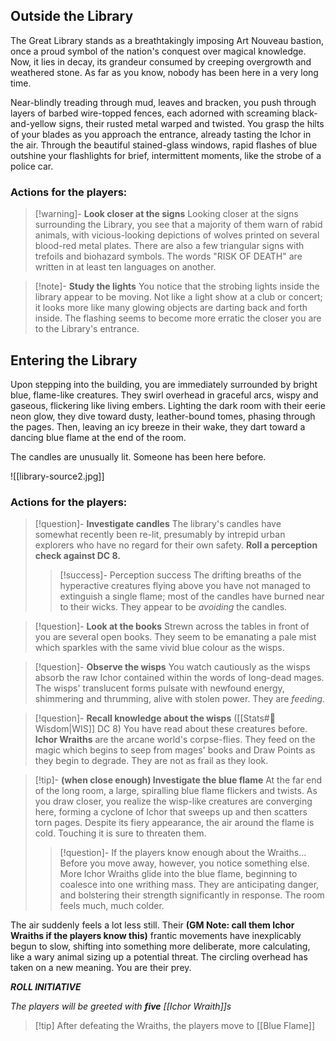 ## Outside the Library

The Great Library stands as a breathtakingly imposing Art Nouveau bastion, once a proud symbol of the nation's conquest over magical knowledge. Now, it lies in decay, its grandeur consumed by creeping overgrowth and weathered stone. As far as you know, nobody has been here in a very long time.

Near-blindly treading through mud, leaves and bracken, you push through layers of barbed wire-topped fences, each adorned with screaming black-and-yellow signs, their rusted metal warped and twisted. You grasp the hilts of your blades as you approach the entrance, already tasting the Ichor in the air. Through the beautiful stained-glass windows, rapid flashes of blue outshine your flashlights for brief, intermittent moments, like the strobe of a police car.

### Actions for the players:

>[!warning]- **Look closer at the signs**
>Looking closer at the signs surrounding the Library, you see that a majority of them warn of rabid animals, with vicious-looking depictions of wolves printed on several blood-red metal plates. There are also a few triangular signs with trefoils and biohazard symbols. The words "RISK OF DEATH" are written in at least ten languages on another.

>[!note]- **Study the lights**
>You notice that the strobing lights inside the library appear to be moving. Not like a light show at a club or concert; it looks more like many glowing objects are darting back and forth inside. The flashing seems to become more erratic the closer you are to the Library's entrance. 

## Entering the Library

Upon stepping into the building, you are immediately surrounded by bright blue, flame-like creatures. They swirl overhead in graceful arcs, wispy and gaseous, flickering like living embers. Lighting the dark room with their eerie neon glow, they dive toward dusty, leather-bound tomes, phasing through the pages. Then, leaving an icy breeze in their wake, they dart toward a dancing blue flame at the end of the room.

The candles are unusually lit. Someone has been here before.

![[library-source2.jpg]]

### Actions for the players:

>[!question]- **Investigate candles**
>The library's candles have somewhat recently been re-lit, presumably by intrepid urban explorers who have no regard for their own safety.
>**Roll a perception check against DC 8.**
>>[!success]- Perception success
>>The drifting breaths of the hyperactive creatures flying above you have not managed to extinguish a single flame; most of the candles have burned near to their wicks. They appear to be *avoiding* the candles.

>[!question]- **Look at the books**
>Strewn across the tables in front of you are several open books. They seem to be emanating a pale mist which sparkles with the same vivid blue colour as the wisps.

>[!question]- **Observe the wisps**
>You watch cautiously as the wisps absorb the raw Ichor contained within the words of long-dead mages. The wisps' translucent forms pulsate with newfound energy, shimmering and thrumming, alive with stolen power. They are *feeding.*

>[!question]- **Recall knowledge about the wisps** ([[Stats#🧠 Wisdom|WIS]] DC 8)
>You have read about these creatures before. **Ichor Wraiths** are the arcane world's corpse-flies. They feed on the magic which begins to seep from mages' books and Draw Points as they begin to degrade. They are not as frail as they look.

>[!tip]- **(when close enough) Investigate the blue flame**
>At the far end of the long room, a large, spiralling blue flame flickers and twists. As you draw closer, you realize the wisp-like creatures are converging here, forming a cyclone of Ichor that sweeps up and then scatters torn pages. Despite its fiery appearance, the air around the flame is cold. Touching it is sure to threaten them.
>>[!question]- If the players know enough about the Wraiths...
>>Before you move away, however, you notice something else. More Ichor Wraiths glide into the blue flame, beginning to coalesce into one writhing mass. They are anticipating danger, and bolstering their strength significantly in response. The room feels much, much colder.

The air suddenly feels a lot less still. Their **(GM Note: call them Ichor Wraiths if the players know this)** frantic movements have inexplicably begun to slow, shifting into something more deliberate, more calculating, like a wary animal sizing up a potential threat. The circling overhead has taken on a new meaning. You are their prey.

***ROLL INITIATIVE***

*The players will be greeted with **five** [[Ichor Wraith]]s*

>[!tip] After defeating the Wraiths, the players move to [[Blue Flame]]